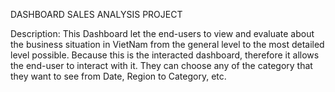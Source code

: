 DASHBOARD SALES ANALYSIS PROJECT

Description: This Dashboard let the end-users to view and evaluate about the business situation in VietNam from the general level to the most detailed level possible. Because this is the interacted dashboard, therefore it allows the end-user to interact with it. They can choose any of the category that they want to see from Date, Region to Category, etc.
